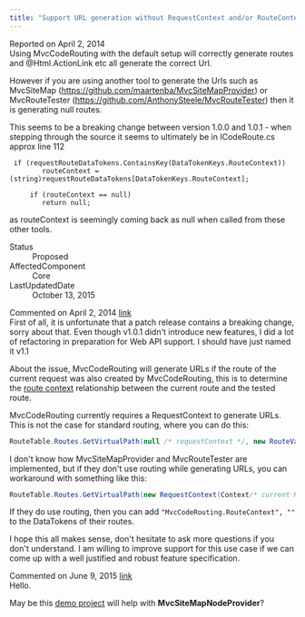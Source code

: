 ```yaml
---
title: "Support URL generation without RequestContext and/or RouteContext #1157"
---
```

<div class="issue-report">
   <div class="issue-header">Reported on 
      <time datetime="2014-04-02T14:58:20.633-07:00" title="2014-04-02T14:58:20.633-07:00">April 2, 2014</time>
   </div>
   <div class="issue-message" markdown="1">Using MvcCodeRouting with the default setup will correctly generate routes and @Html.ActionLink etc all generate the correct Url.

However if you are using another tool to generate the Urls such as MvcSiteMap (https://github.com/maartenba/MvcSiteMapProvider) or MvcRouteTester (https://github.com/AnthonySteele/MvcRouteTester) then it is generating null routes.

This seems to be a breaking change between version 1.0.0 and 1.0.1 - when stepping through the source it seems to ultimately be in ICodeRoute.cs approx line 112

     if (requestRouteDataTokens.ContainsKey(DataTokenKeys.RouteContext))
            routeContext = (string)requestRouteDataTokens[DataTokenKeys.RouteContext];

         if (routeContext == null)
            return null;

as routeContext is seemingly coming back as null when called from these other tools.


      
   </div>
   <div class="issue-footer">
      <dl>
         <dt>Status</dt>
         <dd>Proposed</dd>
         <dt>AffectedComponent</dt>
         <dd>Core</dd>
         <dt>LastUpdatedDate</dt>
         <dd>
            <time datetime="2015-10-13T04:52:20.72-07:00" title="2015-10-13T04:52:20.72-07:00">October 13, 2015</time>
         </dd>
      </dl>
   </div>
</div>
<div id="post140367" class="issue-comment">
   <div class="issue-header">Commented on 
      <time datetime="2014-04-02T17:50:52.043-07:00" title="2014-04-02T17:50:52.043-07:00">April 2, 2014</time> <a href="#post140367" class="post-link">link</a></div>
   <div class="issue-message" markdown="1">First of all, it is unfortunate that a patch release contains a breaking change, sorry about that. Even though v1.0.1 didn't introduce new features, I did a lot of refactoring in preparation for Web API support. I should have just named it v1.1

About the issue, MvcCodeRouting will generate URLs if the route of the current request was also created by MvcCodeRouting, this is to determine the [route context](https://github.com/maxtoroq/MvcCodeRouting/blob/master/docs/Links-and-Controller-Reference-Syntax.md) relationship between the current route and the tested route.

MvcCodeRouting currently requires a RequestContext to generate URLs. This is not the case for standard routing, where you can do this:

```C#
RouteTable.Routes.GetVirtualPath(null /* requestContext */, new RouteValueDictionary(new { controller = "Home", action = "Index" })).VirtualPath
```

I don't know how MvcSiteMapProvider and MvcRouteTester are implemented, but if they don't use routing while generating URLs, you can workaround with something like this:

```C#
RouteTable.Routes.GetVirtualPath(new RequestContext(Context/* current HttpContext */, new RouteData { DataTokens = { { "MvcCodeRouting.RouteContext", "" } } }), new RouteValueDictionary(new { controller = "Home", action = "Index" })).VirtualPath
```

If they do use routing, then you can add `"MvcCodeRouting.RouteContext", ""` to the DataTokens of their routes.

I hope this all makes sense, don't hesitate to ask more questions if you don't understand. I am willing to improve support for this use case if we can come up with a well justified and robust feature specification.

      
   </div>
</div>
<div id="post185454" class="issue-comment">
   <div class="issue-header">Commented on 
      <time datetime="2015-06-09T16:21:59.62-07:00" title="2015-06-09T16:21:59.62-07:00">June 9, 2015</time> <a href="#post185454" class="post-link">link</a></div>
   <div class="issue-message" markdown="1">Hello.

May be this [demo project](https://github.com/lvv83/MvcSiteMapNodeProvider_MvcCodeRouting) will help with __MvcSiteMapNodeProvider__?
      
   </div>
</div>